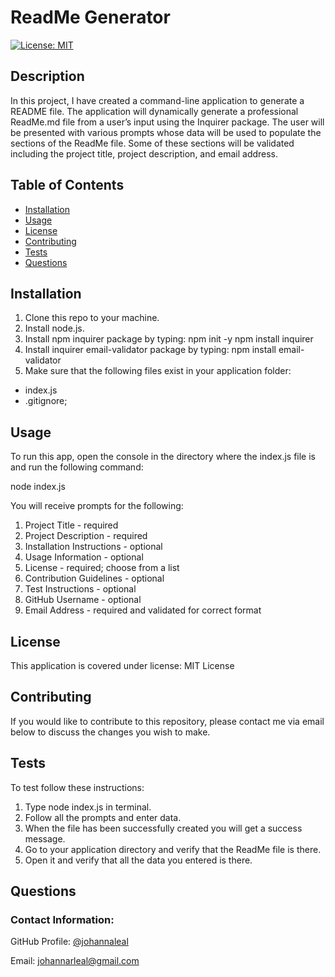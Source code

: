 # ReadMe Generator

[![License: MIT](https://img.shields.io/badge/License-MIT-yellow.svg)](https://opensource.org/licenses/MIT)

## Description

In this project, I have created a command-line application to generate a README file. The application will dynamically generate a professional ReadMe.md file from a user’s input using the Inquirer package. The user will be presented with various prompts whose data will be used to populate the sections of the ReadMe file. Some of these sections will be validated including the project title, project description, and email address.

## Table of Contents
* [Installation](#installation)
* [Usage](#usage)
* [License](#license)
* [Contributing](#contributing)
* [Tests](#tests)
* [Questions](#questions)

## Installation
1. Clone this repo to your machine.
2. Install node.js.
3. Install npm inquirer package by typing:
npm init -y
npm install inquirer
4. Install inquirer email-validator package by typing:
npm install email-validator
5. Make sure that the following files exist in your application folder:
- index.js
- .gitignore;

## Usage
To run this app, open the console in the directory where the index.js file is and run the following command:

node index.js

You will receive prompts for the following:
1. Project Title - required
2. Project Description - required
3. Installation Instructions - optional
4. Usage Information - optional
5. License - required; choose from a list
6. Contribution Guidelines - optional
7. Test Instructions - optional
8. GitHub Username - optional
9. Email Address - required and validated for correct format

## License
This application is covered under license: MIT License

## Contributing
If you would like to contribute to this repository, please contact me via email below to discuss the changes you wish to make.

## Tests
To test follow these instructions:
1. Type node index.js in terminal.
2. Follow all the prompts and enter data.
3. When the file has been successfully created you will get a success message.
4. Go to your application directory and verify that the ReadMe file is there.
5. Open it and verify that all the data you entered is there.


## Questions
### Contact Information:

GitHub Profile: [@johannaleal](http://github.com/johannaleal)

Email: <johannarleal@gmail.com>
    